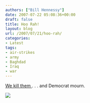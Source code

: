 ```yaml
---
authors: ["Bill Hennessy"]
date: 2007-07-22 05:08:36+00:00
draft: false
title: Hoo Rah!
layout: blog
url: /2007/07/21/hoo-rah/
categories:
- Latest
tags:
- air-strikes
- army
- Baghdad
- Iraq
- war
---
```


[We kill them ](https://www.abcnews.go.com/International/wireStory?id=3401330). . . and Democrat mourn.

![](https://a.abcnews.com/images/International/cad43407-d1e9-4c23-a60e-56684eec1cda_ms.jpeg)

